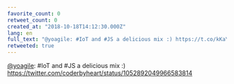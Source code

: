 ```yaml
---
favorite_count: 0
retweet_count: 0
created_at: "2018-10-18T14:12:30.000Z"
lang: en
full_text: "@yoagile: #IoT and #JS a delicious mix :) https://t.co/kKaYk12GHk"
retweeted: true
---
```


[@yoagile](https://twitter.com/yoagile): #IoT and #JS a delicious mix :)
<https://twitter.com/coderbyheart/status/1052892049966583814>
